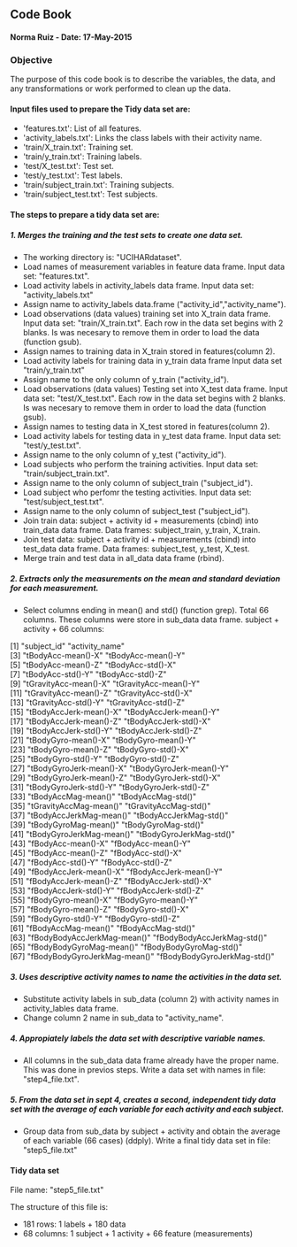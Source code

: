 ## Code Book
#### Norma Ruiz - Date: 17-May-2015
### Objective

The purpose of this code book is to describe the variables, the data, and any transformations or work performed to clean up the data.

#### Input files used to prepare the Tidy data set are:

* 'features.txt': List of all features.
* 'activity_labels.txt': Links the class labels with their activity name.
* 'train/X_train.txt': Training set.
* 'train/y_train.txt': Training labels.
* 'test/X_test.txt': Test set.
* 'test/y_test.txt': Test labels.
* 'train/subject_train.txt': Training subjects. 
* 'train/subject_test.txt': Test subjects.

#### The steps to prepare a tidy data set are:

##### 1. Merges the training and the test sets to create one data set.

* The working directory is: "UCIHARdataset".
* Load names of measurement variables in feature data frame.
   Input data set: "features.txt".
* Load activity labels in activity_labels data frame.
   Input data set: "activity_labels.txt"
* Assign name to activity_labels data.frame ("activity_id","activity_name").
* Load observations (data values) training set into X_train data frame.
   Input data set: "train/X_train.txt".
   Each row in the data set begins with 2 blanks. Is was necesary to remove them
   in order to load the data (function gsub).
* Assign names to training data in X_train stored in features(column 2).
* Load activity labels for training data in y_train data frame
   Input data set "train/y_train.txt"
* Assign name to the only column of y_train ("activity_id").
* Load observations (data values) Testing set into X_test data frame. 
   Input data set: "test/X_test.txt".
   Each row in the data set begins with 2 blanks. Is was necesary to remove them
   in order to load the data (function gsub).
* Assign names to testing data in X_test stored in features(column 2).
* Load activity labels for testing data in y_test data frame.
   Input data set: "test/y_test.txt".
* Assign name to the only column of y_test ("activity_id").
* Load subjects who perform the training activities.
   Input data set: "train/subject_train.txt".
* Assign name to the only column of subject_train ("subject_id").
* Load subject who perfomr the testing activities.
   Input data set: "test/subject_test.txt".
* Assign name to the only column of subject_test ("subject_id").
* Join train data: subject + activity id + measurements (cbind) into train_data data frame.
   Data frames: subject_train, y_train, X_train.
* Join test data: subject + activity id + measurements (cbind) into test_data data frame.
   Data frames: subject_test, y_test, X_test.
* Merge train and test data in all_data data frame (rbind).

##### 2. Extracts only the measurements on the mean and standard deviation for each measurement.

 * Select columns ending in mean() and std() (function grep). Total 66 columns.
    These columns were store in sub_data data frame. 
    subject + activity + 66 columns:

 [1] "subject_id"                  "activity_name"              
 [3] "tBodyAcc-mean()-X"           "tBodyAcc-mean()-Y"          
 [5] "tBodyAcc-mean()-Z"           "tBodyAcc-std()-X"           
 [7] "tBodyAcc-std()-Y"            "tBodyAcc-std()-Z"           
 [9] "tGravityAcc-mean()-X"        "tGravityAcc-mean()-Y"       
[11] "tGravityAcc-mean()-Z"        "tGravityAcc-std()-X"        
[13] "tGravityAcc-std()-Y"         "tGravityAcc-std()-Z"        
[15] "tBodyAccJerk-mean()-X"       "tBodyAccJerk-mean()-Y"      
[17] "tBodyAccJerk-mean()-Z"       "tBodyAccJerk-std()-X"       
[19] "tBodyAccJerk-std()-Y"        "tBodyAccJerk-std()-Z"       
[21] "tBodyGyro-mean()-X"          "tBodyGyro-mean()-Y"         
[23] "tBodyGyro-mean()-Z"          "tBodyGyro-std()-X"          
[25] "tBodyGyro-std()-Y"           "tBodyGyro-std()-Z"          
[27] "tBodyGyroJerk-mean()-X"      "tBodyGyroJerk-mean()-Y"     
[29] "tBodyGyroJerk-mean()-Z"      "tBodyGyroJerk-std()-X"      
[31] "tBodyGyroJerk-std()-Y"       "tBodyGyroJerk-std()-Z"      
[33] "tBodyAccMag-mean()"          "tBodyAccMag-std()"          
[35] "tGravityAccMag-mean()"       "tGravityAccMag-std()"       
[37] "tBodyAccJerkMag-mean()"      "tBodyAccJerkMag-std()"      
[39] "tBodyGyroMag-mean()"         "tBodyGyroMag-std()"         
[41] "tBodyGyroJerkMag-mean()"     "tBodyGyroJerkMag-std()"     
[43] "fBodyAcc-mean()-X"           "fBodyAcc-mean()-Y"          
[45] "fBodyAcc-mean()-Z"           "fBodyAcc-std()-X"           
[47] "fBodyAcc-std()-Y"            "fBodyAcc-std()-Z"           
[49] "fBodyAccJerk-mean()-X"       "fBodyAccJerk-mean()-Y"      
[51] "fBodyAccJerk-mean()-Z"       "fBodyAccJerk-std()-X"       
[53] "fBodyAccJerk-std()-Y"        "fBodyAccJerk-std()-Z"       
[55] "fBodyGyro-mean()-X"          "fBodyGyro-mean()-Y"         
[57] "fBodyGyro-mean()-Z"          "fBodyGyro-std()-X"          
[59] "fBodyGyro-std()-Y"           "fBodyGyro-std()-Z"          
[61] "fBodyAccMag-mean()"          "fBodyAccMag-std()"          
[63] "fBodyBodyAccJerkMag-mean()"  "fBodyBodyAccJerkMag-std()"  
[65] "fBodyBodyGyroMag-mean()"     "fBodyBodyGyroMag-std()"     
[67] "fBodyBodyGyroJerkMag-mean()" "fBodyBodyGyroJerkMag-std()" 
 
##### 3. Uses descriptive activity names to name the activities in the data set.

 * Substitute activity labels in sub_data (column 2) with activity names in activity_lables data frame.
 * Change column 2 name in sub_data to "activity_name".
 
##### 4. Appropiately labels the data set with descriptive variable names.

 * All columns in the sub_data data frame already have the proper name. This was done in previos steps.
   Write a data set with names in file: "step4_file.txt".

##### 5. From the data set in sept 4, creates a second, independent tidy data set with the average of each variable for each activity and each subject.

 * Group data from sub_data by subject + activity and obtain the average of each variable (66 cases) (ddply).
    Write a final tidy data set in file: "step5_file.txt"

#### Tidy data set

File name: "step5_file.txt"

The structure of this file is:

* 181 rows: 1 labels + 180 data
* 68 columns: 1 subject + 1 activity + 66 feature (measurements)
